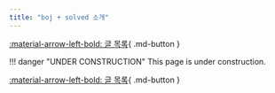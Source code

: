 ```yaml
---
title: "boj + solved 소개"
---
```


[:material-arrow-left-bold: 글 목록](../index.md){ .md-button }

!!! danger "UNDER CONSTRUCTION"
    This page is under construction.

[:material-arrow-left-bold: 글 목록](../index.md){ .md-button }
